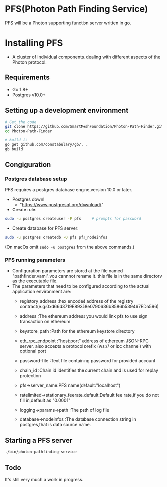 # PFS(Photon Path Finding Service)
PFS will be a Photon supporting function server written in go.

# Installing PFS

 * A cluster of individual components, dealing with different aspects of the
     Photon protocol.
     
## Requirements
 - Go 1.8+
 - Postgres v10.0+
 
## Setting up a development environment
```bash
# Get the code
git clone https://github.com/SmartMeshFoundation/Photon-Path-Finder.git
cd Photon-Path-Finder

# Build it
go get github.com/constabulary/gb/...
gb build
```
## Congiguration

### Postgres database setup
PFS requires a postgres database engine,version 10.0 or later.
* Postgres downl
  * "https://www.postgresql.org/download/"
* Create role:
 ```bash
 sudo -u postgres createuser -P pfs     # prompts for password
 ```
* Create database for PFS server:
 ```bash
 sudo -u postgres createdb -O pfs pfs_nodeinfos
 ```
(On macOs omit `sudo -u postgres` from the above commands.)

### PFS running parameters

* Configuration parameters are stored at the file named "pathfinder.yaml",you cannnot rename it,
    this file is in the same directory as the executable file.
* The parameters that need to be configured according to the actual application environment are:
   * registory_address :hex encoded address of the registry contract(e.g:0xd66d3719E89358e0790636b8586b539467EDa596)
   * address :The ethereum address you would link pfs to use sign transaction on ethereum
   * keystore_path :Path for the ethereum keystore directory
   * eth_rpc_endpoint :"host:port" address of ethereum JSON-RPC server,
                          also accepts a protocol prefix (ws:// or ipc channel) with optional port
   * password-file :Text file containing password for provided account
   * chain_id :Chain id identifies the current chain and is used for replay protection
   
   
   * pfs->server_name:PFS name(default:"localhost")
   * ratelimited->stationary_feerate_default:Default fee rate,if you do not fill in,default as "0.0001"
   
   * logging->params->path :The path of log file 
   
   * database->nodeinfos :The database connection string in postgres,that is data source name.
   

## Starting a PFS server

```bash
./bin/photon-pathfinding-service
```

## Todo
It's still very much a work in progress.

